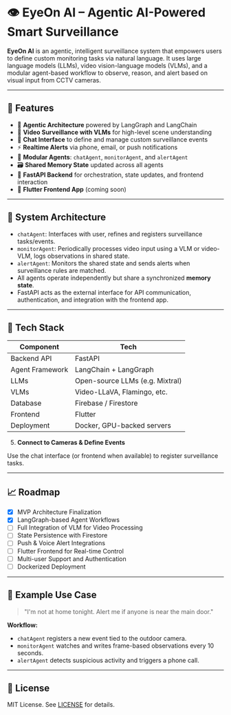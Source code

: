# 👁️ EyeOn AI – Agentic AI-Powered Smart Surveillance

**EyeOn AI** is an agentic, intelligent surveillance system that empowers users to define custom monitoring tasks via natural language. It uses large language models (LLMs), video vision-language models (VLMs), and a modular agent-based workflow to observe, reason, and alert based on visual input from CCTV cameras.

---

## 📌 Features

* 🧠 **Agentic Architecture** powered by LangGraph and LangChain
* 🎥 **Video Surveillance with VLMs** for high-level scene understanding
* 💬 **Chat Interface** to define and manage custom surveillance events
* ⚡ **Realtime Alerts** via phone, email, or push notifications
* 🧩 **Modular Agents**: `chatAgent`, `monitorAgent`, and `alertAgent`
* 🗃️ **Shared Memory State** updated across all agents
* 🚀 **FastAPI Backend** for orchestration, state updates, and frontend interaction
* 📱 **Flutter Frontend App** (coming soon)

---

## 🧠 System Architecture

* `chatAgent`: Interfaces with user, refines and registers surveillance tasks/events.
* `monitorAgent`: Periodically processes video input using a VLM or video-VLM, logs observations in shared state.
* `alertAgent`: Monitors the shared state and sends alerts when surveillance rules are matched.
* All agents operate independently but share a synchronized **memory state**.
* FastAPI acts as the external interface for API communication, authentication, and integration with the frontend app.

---

## 🧪 Tech Stack

| Component       | Tech                            |
| --------------- | ------------------------------- |
| Backend API     | FastAPI                         |
| Agent Framework | LangChain + LangGraph           |
| LLMs            | Open-source LLMs (e.g. Mixtral) |
| VLMs            | Video-LLaVA, Flamingo, etc.     |
| Database        | Firebase / Firestore            |
| Frontend        | Flutter                         |
| Deployment      | Docker, GPU-backed servers      |



5. **Connect to Cameras & Define Events**

Use the chat interface (or frontend when available) to register surveillance tasks.

---

## 📈 Roadmap

* [x] MVP Architecture Finalization
* [x] LangGraph-based Agent Workflows
* [ ] Full Integration of VLM for Video Processing
* [ ] State Persistence with Firestore
* [ ] Push & Voice Alert Integrations
* [ ] Flutter Frontend for Real-time Control
* [ ] Multi-user Support and Authentication
* [ ] Dockerized Deployment

---

## 🤖 Example Use Case

> "I'm not at home tonight. Alert me if anyone is near the main door."

**Workflow:**

* `chatAgent` registers a new event tied to the outdoor camera.
* `monitorAgent` watches and writes frame-based observations every 10 seconds.
* `alertAgent` detects suspicious activity and triggers a phone call.

---

## 📜 License

MIT License. See [LICENSE](LICENSE) for details.
